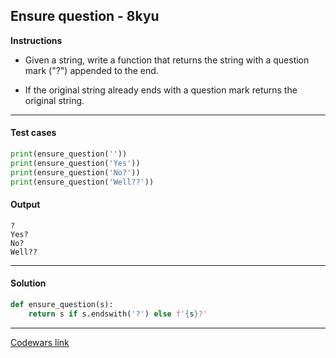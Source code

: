 ## Ensure question - 8kyu

**Instructions**

- Given a string, write a function that returns the string with a question mark ("?") appended to the end.

- If the original string already ends with a question mark returns the original string.

---

#### Test cases

```python
print(ensure_question(''))
print(ensure_question('Yes'))
print(ensure_question('No?'))
print(ensure_question('Well??'))
```

#### Output

```
?
Yes?
No?
Well??
```

---

#### Solution

```python
def ensure_question(s):
    return s if s.endswith('?') else f'{s}?'
```

---

[Codewars link](https://www.codewars.com/kata/5866fc43395d9138a7000006)
